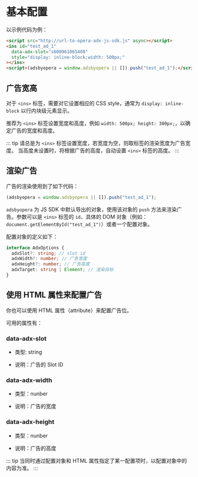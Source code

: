 # 基本配置

以示例代码为例：

``` html
<script src="http://url-to-opera-adx-js-sdk.js" async></script>
<ins id="test_ad_1"
  data-adx-slot="s600961065408"
  style="display: inline-block;width: 500px;"
></ins>
<script>(adsbyopera = window.adsbyopera || []).push("test_ad_1");</script>
```

## 广告宽高

对于 ```<ins>``` 标签，需要对它设置相应的 CSS style，通常为 ```display: inline-block``` 以行内块级元素显示。

推荐为 ```<ins>``` 标签设置宽度和高度，例如 ```width: 500px; height: 300px;```，以确定广告的宽度和高度。

::: tip
请总是为 ```<ins>``` 标签设置宽度，若宽度为空，则取标签的渲染宽度为广告宽度。
当高度未设置时，将根据广告的高度，自动设置 ```<ins>``` 标签的高度。
:::

## 渲染广告

广告的渲染使用到了如下代码：

``` js
(adsbyopera = window.adsbyopera || []).push("test_ad_1");
```

```adsbyopera``` 为 JS SDK 中默认导出的对象，使用该对象的 ```push``` 方法来渲染广告。参数可以是 ```<ins>``` 标签的 ```id```、具体的 DOM 对象（例如：```document.getElementById("test_ad_1")```）或者一个配置对象。

配置对象的定义如下：

``` ts
interface AdxOptions {
  adxSlot?: string; // slot id
  adxWidth?: number; // 广告宽度
  adxHeight?: number; // 广告高度
  adxTarget: string | Element; // 渲染目标
}
```

## 使用 HTML 属性来配置广告

你也可以使用 HTML 属性（attribute）来配置广告位。

可用的属性有：

### data-adx-slot

* 类型: string

* 说明：广告的 Slot ID

### data-adx-width

* 类型：nunber

* 说明：广告的宽度

### data-adx-height

* 类型：nunber

* 说明：广告的高度

::: tip
当同时通过配置对象和 HTML 属性指定了某一配置项时，以配置对象中的内容为准。
:::
